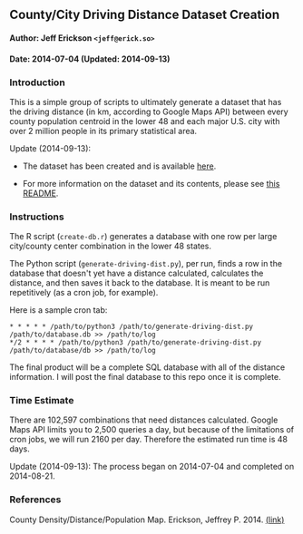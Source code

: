 ## County/City Driving Distance Dataset Creation

#### Author: Jeff Erickson `<jeff@erick.so>`
#### Date: 2014-07-04 (Updated: 2014-09-13)

### Introduction

This is a simple group of scripts to ultimately generate a dataset that has the driving distance (in km, according to Google Maps API) between every county population centroid in the lower 48 and each major U.S. city with over 2 million people in its primary statistical area.

Update (2014-09-13):

* The dataset has been created and is available [here](https://raw.githubusercontent.com/jefferickson/county-city-driving-dist/master/datasets/county-city-driving-dist.csv).

* For more information on the dataset and its contents, please see [this README](https://github.com/jefferickson/county-city-driving-dist/blob/master/README.md).

### Instructions

The R script (`create-db.r`) generates a database with one row per large city/county center combination in the lower 48 states.

The Python script (`generate-driving-dist.py`), per run, finds a row in the database that doesn't yet have a distance calculated, calculates the distance, and then saves it back to the database. It is meant to be run repetitively (as a cron job, for example).

Here is a sample cron tab:  
```
* * * * * /path/to/python3 /path/to/generate-driving-dist.py /path/to/database.db >> /path/to/log  
*/2 * * * * /path/to/python3 /path/to/generate-driving-dist.py /path/to/database/db >> /path/to/log
```

The final product will be a complete SQL database with all of the distance information. I will post the final database to this repo once it is complete.

### Time Estimate

There are 102,597 combinations that need distances calculated. Google Maps API limits you to 2,500 queries a day, but because of the limitations of cron jobs, we will run 2160 per day. Therefore the estimated run time is 48 days.

Update (2014-09-13): The process began on 2014-07-04 and completed on 2014-08-21.

### References

County Density/Distance/Population Map. Erickson, Jeffrey P. 2014. [(link)](https://github.com/jefferickson/county-dendist-map)

